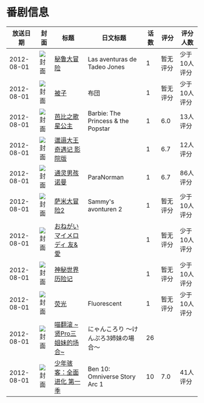 # 番剧信息

|放送日期|封面|标题|日文标题|话数|评分|评分人数|
|---|---|---|---|---|---|---|
|2012-08-01|![封面](https://lain.bgm.tv/pic/cover/c/1e/21/130757_9yHKe.jpg)|[秘鲁大冒险](https://bangumi.tv/subject/130757)|Las aventuras de Tadeo Jones|1|暂无评分|少于10人评分|
|2012-08-01|![封面](https://lain.bgm.tv/pic/cover/c/da/df/393718_y92o5.jpg)|[被子](https://bangumi.tv/subject/393718)|布団|1|暂无评分|少于10人评分|
|2012-08-01|![封面](https://lain.bgm.tv/pic/cover/c/79/e1/116164_LYCmp.jpg)|[芭比之歌星公主](https://bangumi.tv/subject/116164)|Barbie: The Princess & the Popstar|1|6.0|13人评分|
|2012-08-01|![封面](https://lain.bgm.tv/pic/cover/c/cc/5a/47301_T6uAA.jpg)|[邋遢大王奇遇记 影院版](https://bangumi.tv/subject/47301)||1|6.7|12人评分|
|2012-08-01|![封面](https://lain.bgm.tv/pic/cover/c/0f/77/67811_3JfJD.jpg)|[通灵男孩诺曼](https://bangumi.tv/subject/67811)|ParaNorman|1|6.7|86人评分|
|2012-08-01|![封面](https://lain.bgm.tv/pic/cover/c/bd/ff/130756_SNlzl.jpg)|[萨米大冒险2](https://bangumi.tv/subject/130756)|Sammy's avonturen 2|1|暂无评分|少于10人评分|
|2012-08-01|![封面](https://lain.bgm.tv/pic/cover/c/08/bc/111991_97Iqx.jpg)|[おねがいマイメロディ 友&愛](https://bangumi.tv/subject/111991)||1|暂无评分|少于10人评分|
|2012-08-01|![封面](https://lain.bgm.tv/pic/cover/c/13/31/114743_o6Ay3.jpg)|[神秘世界历险记](https://bangumi.tv/subject/114743)||1|暂无评分|少于10人评分|
|2012-08-01|![封面](https://lain.bgm.tv/pic/cover/c/48/8d/157733_5W9B6.jpg)|[荧光](https://bangumi.tv/subject/157733)|Fluorescent|1|暂无评分|少于10人评分|
|2012-08-01|![封面](https://lain.bgm.tv/pic/cover/c/9c/f5/184661_JjGKF.jpg)|[喵翻滚 ~贤Pro三姐妹的场合~](https://bangumi.tv/subject/184661)|にゃんころり ～けんぷろ3姉妹の場合～|26|||
|2012-08-01|![封面](https://lain.bgm.tv/pic/cover/c/93/86/277178_93PPk.jpg)|[少年骇客：全面进化 第一季](https://bangumi.tv/subject/277178)|Ben 10: Omniverse Story Arc 1|10|7.0|41人评分|
